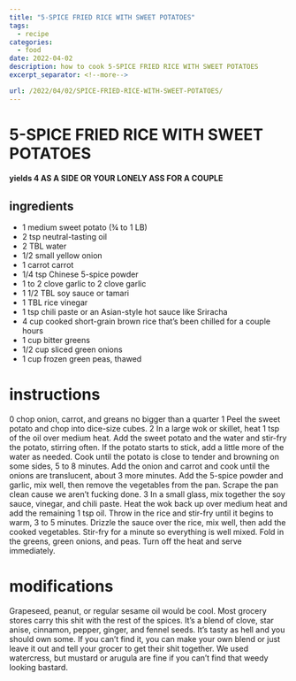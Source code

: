 ```yaml
---
title: "5-SPICE FRIED RICE WITH SWEET POTATOES"
tags:
  - recipe
categories:
  - food
date: 2022-04-02
description: how to cook 5-SPICE FRIED RICE WITH SWEET POTATOES
excerpt_separator: <!--more-->

url: /2022/04/02/SPICE-FRIED-RICE-WITH-SWEET-POTATOES/
---
```


# 5-SPICE FRIED RICE WITH SWEET POTATOES


#### yields 4 AS A SIDE OR YOUR LONELY ASS FOR A COUPLE
<!--more-->

## ingredients
* 1 medium sweet potato (¾ to 1 LB)
* 2 tsp neutral-tasting oil
* 2 TBL water
* 1/2 small yellow onion
* 1 carrot carrot
* 1/4 tsp Chinese 5-spice powder
* 1 to 2 clove garlic to 2 clove garlic
* 1 1/2 TBL soy sauce or tamari
* 1 TBL rice vinegar
* 1 tsp chili paste or an Asian-style hot sauce like Sriracha
* 4 cup cooked short-grain brown rice that’s been chilled for a couple hours
* 1 cup bitter greens
* 1/2 cup sliced green onions
* 1 cup frozen green peas, thawed

# instructions
0 chop onion, carrot, and greans no bigger than a quarter
1 Peel the sweet potato and chop into dice-size cubes.
2 In a large wok or skillet, heat 1 tsp of the oil over medium heat. Add the sweet potato
and the water and stir-fry the potato, stirring often. If the potato starts to stick, add a little
more of the water as needed. Cook until the potato is close to tender and browning on some
sides, 5 to 8 minutes. Add the onion and carrot and cook until the onions are translucent,
about 3 more minutes. Add the 5-spice powder and garlic, mix well, then remove the
vegetables from the pan. Scrape the pan clean cause we aren’t fucking done.
3 In a small glass, mix together the soy sauce, vinegar, and chili paste. Heat the wok back up
over medium heat and add the remaining 1 tsp oil. Throw in the rice and stir-fry until it
begins to warm, 3 to 5 minutes. Drizzle the sauce over the rice, mix well, then add the cooked
vegetables. Stir-fry for a minute so everything is well mixed. Fold in the greens, green onions,
and peas. Turn off the heat and serve immediately.

# modifications

Grapeseed, peanut, or regular sesame oil would be cool.
 Most grocery stores carry this shit with the rest of the spices. It’s a blend of clove, star anise, cinnamon, pepper,
ginger, and fennel seeds. It’s tasty as hell and you should own some. If you can’t find it, you can make your own
blend or just leave it out and tell your grocer to get their shit together.
 We used watercress, but mustard or arugula are fine if you can’t find that weedy looking bastard.
	
